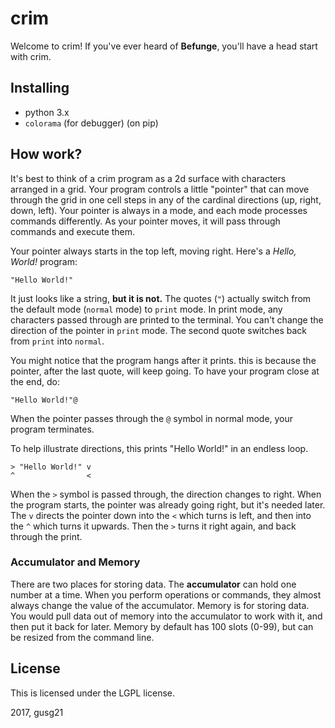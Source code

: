 # crim

Welcome to crim! If you've ever heard of __Befunge__, you'll have a head start with crim.

## Installing

- python 3.x
- `colorama` (for debugger) (on pip)

## How work?

It's best to think of a crim program as a 2d surface with characters arranged in a grid. Your program controls a little "pointer" that can move through the grid in one cell steps in any of the cardinal directions (up, right, down, left). Your pointer is always in a mode, and each mode processes commands differently. As your pointer moves, it will pass through commands and execute them.

Your pointer always starts in the top left, moving right. Here's a _Hello, World!_ program:

    "Hello World!"

It just looks like a string, __but it is not.__ The quotes (`"`) actually switch from the default mode (`normal` mode) to `print` mode. In print mode, any characters passed through are printed to the terminal. You can't change the direction of the pointer in `print` mode. The second quote switches back from `print` into `normal`.

You might notice that the program hangs after it prints. this is because the pointer, after the last quote, will keep going. To have your program close at the end, do:

    "Hello World!"@

When the pointer passes through the `@` symbol in normal mode, your program terminates.

To help illustrate directions, this prints "Hello World!" in an endless loop.

    > "Hello World!" v
    ^                <
    
When the `>` symbol is passed through, the direction changes to right. When the program starts, the pointer was already going right, but it's needed later. The `v` directs the pointer down into the `<` which turns is left, and then into the `^` which turns it upwards. Then the `>` turns it right again, and back through the print.

### Accumulator and Memory

There are two places for storing data. The __accumulator__ can hold one number at a time. When you perform operations or commands, they almost always change the value of the accumulator. Memory is for storing data. You would pull data out of memory into the accumulator to work with it, and then put it back for later. Memory by default has 100 slots (0-99), but can be resized from the command line.

## License

This is licensed under the LGPL license.

2017, gusg21
